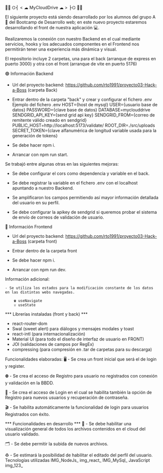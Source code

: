 👨‍💻 ⌬⎨ < ☁ MyCloudDrive ☁ > ⎬⌬ 👨‍💻

El siguiente proyecto está siendo desarrollado por los alumnos del grupo A 📝 del Bootcamp de Desarrollo web; en este nuevo proyecto estaremos desarrollando el front de nuestra aplicación 💻.

Realizaremos la conexión con nuestro Backend en el cual mediante servicios, hooks y los adecuados componentes en el Frontend nos permitirán tener una experiencia más dinámica y visual.

El repositorio incluye 2 carpetas, una para el back (arranque de express en puerto 3000) y otra con el front (arranque de vite en puerto 5176)

🟢 Información Backend

- Url del proyecto backend:
    https://github.com/rto1991/proyecto03-Hack-a-Boss (carpeta Back)
  
- Entrar dentro de la carpeta "back" y crear y configurar el fichero .env
  Ejemplo del fichero .env
  HOST={host de mysql}
  USER={usuario base de datos}
  PASSWORD={clave base de datos}
  DATABASE=myclouddrive
  SENDGRID_API_KEY={send grid api key}
  SENDGRID_FROM={correo de remitente válido creado en sendgrid}
  PUBLIC_HOST=http://localhost:5173/validate/
  ROOT_DIR=./src/uploads
  SECRET_TOKEN={clave alfanumérica de longitud variable usada para la generación de tokens}

- Se debe hacer npm i.

- Arrancar con npm run start.

Se trabajó entre algunas otras en las siguientes mejoras:

- Se debe configurar el cors como dependencia y variable en el back.

- Se debe registrar la variable en el fichero .env con el localhost apuntando a nuestro Backend.

- Se amplificaron los campos permitiendo así mayor información detallada del usuario en su perfil.

- Se debe configurar la apikey de sendgrid si queremos probar el sistema de envío de correos de validación de usuario.

🔵 Información Frontend

- Url del proyecto backend:
    https://github.com/rto1991/proyecto03-Hack-a-Boss (carpeta front)
  
- Entrar dentro de la carpeta front
  
- Se debe hacer npm i.

- Arrancar con npm run dev.

Información adicional:

    - Se utiliza los estados para la modificación constante de los datos en las distintas webs navegadas.
    
        ☎︎ useNavigate
        ☏ useState
        
*** Librerías instaladas (front y back) ***
- react-router-dom
- Swal (sweet alert) para diálogos y mensajes modales y toast
- react-intl (para internacionalización)
- Material UI (para todo el diseño de interfaz de usuario en FRONT)
- JOI (validaciones de campos por RegEx)
- compressing (para compresión en .tar de carpetas para su descarga)

Funcionalidades elaboradas:
🖥️ - Se crea un front inicial que será el de login y register.

⛔️ - Se crea el acceso de Registro para usuario no registrados con conexión y validación en la BBDD.

👤 - Se crea el acceso de Login en el cual se habilita también la opción de Registro para nuevos usuarios y recuperación de contraseña.

🎬 - Se habilita automáticamente la funcionalidad de login para usuarios Registrados con éxito.

*** Funcionalidades en desarrollo ***
👀 - Se debe habilitar una visualización general de todos los archivos contenidos en el cloud del usuario validado.

🗂️ - Se debe permitir la subida de nuevos archivos.

♻︎ - Se estimará la posibilidad de habilitar el editado del perfil del usuario.
Tecnologías utilizadas
IMG_NodeJs_
img_react_
IMG_MySql_
JavaScript
img_123_
